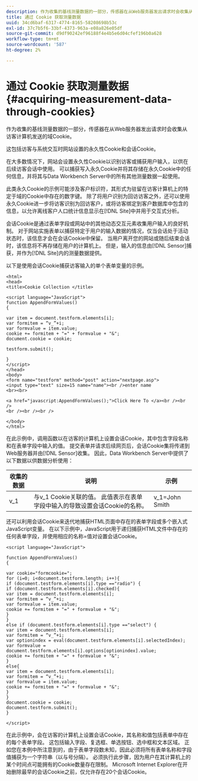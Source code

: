 ```yaml
---
description: 作为收集的基线测量数据的一部分，传感器在从Web服务器发出请求时会收集从访客计算机发送的域Cookie。
title: 通过 Cookie 获取测量数据
uuid: 34cd6baf-6317-4774-8165-58208698b53c
exl-id: 37c7b5f6-33bf-4373-963a-e08a826e05df
source-git-commit: d9df90242ef96188f4e4b5e6d04cfef196b0a628
workflow-type: tm+mt
source-wordcount: '587'
ht-degree: 2%

---
```


# 通过 Cookie 获取测量数据{#acquiring-measurement-data-through-cookies}

作为收集的基线测量数据的一部分，传感器在从Web服务器发出请求时会收集从访客计算机发送的域Cookie。

这包括访客与系统交互时网站设置的永久性Cookie和会话Cookie。

在大多数情况下，网站会设置永久性Cookie以识别访客或捕获用户输入，以供在后续访客会话中使用。 可以捕获写入永久Cookie并将其存储在永久Cookie中的任何信息，并将其与Data Workbench Server中的所有其他测量数据一起使用。

此类永久Cookie的示例可能涉及客户标识符，其形式为驻留在访客计算机上的特定于域的Cookie中存在的数字键。 除了将用户识别为回访访客之外，还可以使用永久Cookie进一步将访客识别为回访客户，或将访客绑定到客户数据库中包含的信息，以允许离线客户人口统计信息显示在[!DNL Site]中并用于交互式分析。

会话Cookie是通过表单字段或网站中的其他动态交互元素收集用户输入的良好机制。 对于网站实施表单以捕获特定于用户的输入数据的情况，仅当会话处于活动状态时，该信息才会在会话Cookie中保留。 当用户离开您的网站或随后结束会话时，该信息将不再存储在用户的计算机上。 但是，输入的信息由[!DNL Sensor]捕获，并作为[!DNL Site]内的测量数据提供。

以下是使用会话Cookie捕获访客输入的单个表单变量的示例。

```
<html> 
<head> 
<title>Cookie Collection </title> 
 
<script language="JavaScript"> 
function AppendFormValues() 
{ 
 
var item = document.testform.elements[i]; 
var formitem = “v_”+i; 
var formvalue = item.value; 
cookie += formitem + "=" + formvalue + "&"; 
document.cookie = cookie; 
 
testform.submit(); 
 
} 
</script> 
</head> 
<body> 
<form name="testform" method="post" action="nextpage.asp"> 
<input type="text" size=15 name="name"><br />enter name 
<br><br> 
 
<a href="javascript:AppendFormValues();">Click Here To </a><br /><br /> 
<br /><br /><br /> 
 
</body> 
</html> 
```

在此示例中，调用函数以在访客的计算机上设置会话Cookie，其中包含字段名称和在表单字段中输入的值。 提交表单并请求后续网页后，会话Cookie集将传递到Web服务器并由[!DNL Sensor]收集。 因此，Data Workbench Server中提供了以下数据以供数据分析使用：

| 收集的数据 | 说明 | 示例 |
|---|---|---|
| v_1 | 与v_1 Cookie关联的值。 此值表示在表单字段中输入的导致设置会话Cookie的名称。 | v_1=John Smith |

还可以利用会话Cookie来迭代地捕获HTML页面中存在的表单字段或多个嵌入式JavaScript变量。 在以下示例中，JavaScript用于递归捕获HTML文件中存在的任何表单字段，并使用相应的名称=值对设置会话Cookie。

```
<script language="JavaScript"> 
 
function AppendFormValues() 
{ 
 
var cookie="formcookie="; 
for (i=0; i<document.testform.length; i++){ 
if (document.testform.elements[i].type =="radio") {            
if (document.testform.elements[i].checked){ 
var item = document.testform.elements[i]; 
var formitem = “v_”+i; 
var formvalue = item.value; 
cookie += formitem + "=" + formvalue + "&"; 
} 
} 
else if (document.testform.elements[i].type =="select") { 
var item = document.testform.elements[i]; 
var formitem = “v_”+i; 
var optionindex = eval(document.testform.elements[i].selectedIndex); 
var formvalue = document.testform.elements[i].options[optionindex].value;             
cookie += formitem + "=" + formvalue + "&"; 
} 
else{ 
var item = document.testform.elements[i]; 
var formitem = “v_”+i; 
var formvalue = item.value; 
cookie += formitem + "=" + formvalue + "&"; 
} 
} 
document.cookie = cookie; 
document.testform.submit(); 
} 
 
</script>
```

在此示例中，会在访客的计算机上设置会话Cookie，其名称和值包括表单中存在的每个表单字段。 这包括输入字段、复选框、单选按钮、选中框和文本区域。 正如您在本例中所注意到的，由于表单字段数未知，因此必须将所有表单名称和字段值捕获为一个字符串（以与号分隔）。 必须执行此步骤，因为用户在其计算机上的某个时间点可能拥有的Cookie数量存在限制。 Microsoft Internet Explorer在开始删除最早的会话Cookie之前，仅允许存在20个会话Cookie。
